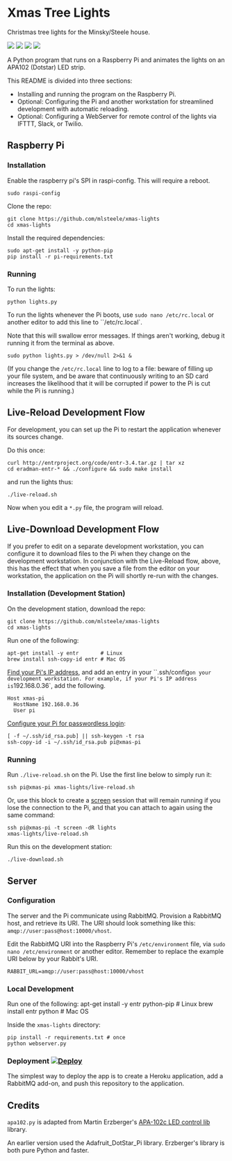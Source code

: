 # Xmas Tree Lights

Christmas tree lights for the Minsky/Steele house.

![](http://assets.osteele.com.s3.amazonaws.com/images/2015/xmas-lights/lights.gif)
![](http://assets.osteele.com.s3.amazonaws.com/images/2015/xmas-lights/sparkle.gif)
![](http://assets.osteele.com.s3.amazonaws.com/images/2015/xmas-lights/nth.gif)
![](http://assets.osteele.com.s3.amazonaws.com/images/2015/xmas-lights/other.gif)

A Python program that runs on a Raspberry Pi and animates the lights on an APA102 (Dotstar) LED strip.

This README is divided into three sections:

* Installing and running the program on the Raspberry Pi.
* Optional: Configuring the Pi and another workstation for streamlined development with automatic reloading.
* Optional: Configuring a WebServer for remote control of the lights via IFTTT, Slack, or Twilio.

## Raspberry Pi

### Installation

Enable the raspberry pi's SPI in raspi-config. This will require a reboot.

    sudo raspi-config

Clone the repo:

    git clone https://github.com/mlsteele/xmas-lights
    cd xmas-lights

Install the required dependencies:

    sudo apt-get install -y python-pip
    pip install -r pi-requirements.txt

### Running

To run the lights:

    python lights.py

To run the lights whenever the Pi boots, use `sudo nano /etc/rc.local` or another editor to add this line to
``/etc/rc.local`.

Note that this will swallow error messages. If things aren't working, debug it running it
from the terminal as above.

    sudo python lights.py > /dev/null 2>&1 &

(If you change the `/etc/rc.local` line to log to a file: beware of filling up your file system,
and be aware that continuously writing to an SD card increases the likelihood that it will be corrupted if
power to the Pi is cut while the Pi is running.)

## Live-Reload Development Flow

For development, you can set up the Pi to restart the application whenever its sources change.

Do this once:

    curl http://entrproject.org/code/entr-3.4.tar.gz | tar xz
    cd eradman-entr-* && ./configure && sudo make install

and run the lights thus:

    ./live-reload.sh

Now when you edit a `*.py` file, the program will reload.

## Live-Download Development Flow

If you prefer to edit on a separate development workstation, you can configure it to download files
to the Pi when they change on the development workstation. In conjunction with the Live-Reload flow, above,
this has the effect that when you save a file from the editor on your workstation, the application on the Pi
will shortly re-run with the changes.

### Installation (Development Station)

On the development station, download the repo:

    git clone https://github.com/mlsteele/xmas-lights
    cd xmas-lights

Run one of the following:

    apt-get install -y entr       # Linux
    brew install ssh-copy-id entr # Mac OS

[Find your Pi's IP address](https://www.raspberrypi.org/documentation/troubleshooting/hardware/networking/ip-address.md),
and add an entry in your ``.ssh/config` on your development workstation.
For example, if your Pi's IP address is `192.168.0.36`, add the following.

    Host xmas-pi
      HostName 192.168.0.36
      User pi

[Configure your Pi for passwordless login](https://www.raspberrypi.org/documentation/remote-access/ssh/passwordless.md):

    [ -f ~/.ssh/id_rsa.pub] || ssh-keygen -t rsa
    ssh-copy-id -i ~/.ssh/id_rsa.pub pi@xmas-pi

### Running

Run `./live-reload.sh` on the Pi. Use the first line below to simply run it:

    ssh pi@xmas-pi xmas-lights/live-reload.sh

Or, use this block to create a [screen](https://www.gnu.org/software/screen/) session that will remain running if you
lose the connection to the Pi, and that you can attach to again using the same command:

    ssh pi@xmas-pi -t screen -dR lights
    xmas-lights/live-reload.sh

Run this on the development station:

    ./live-download.sh

## Server

### Configuration

The server and the Pi communicate using RabbitMQ.
Provision a RabbitMQ host, and retrieve its URI.
The URI should look something like this: `amqp://user:pass@host:10000/vhost`.

Edit the RabbitMQ URI into the Raspberry Pi's `/etc/environment` file, via `sudo nano /etc/environment` or
another editor. Remember to replace the example URI below by your Rabbit's URI.

    RABBIT_URL=amqp://user:pass@host:10000/vhost

### Local Development

Run one of the following:
    apt-get install -y entr python-pip # Linux
    brew install entr python           # Mac OS

Inside the `xmas-lights` directory:

    pip install -r requirements.txt # once
    python webserver.py

### Deployment [![Deploy](https://www.herokucdn.com/deploy/button.png)](https://heroku.com/deploy)

The simplest way to deploy the app is to create a Heroku application, add a RabbitMQ add-on, and push
this repository to the application.

## Credits

`apa102.py` is adapted from Martin Erzberger's [APA-102c LED control lib](https://github.com/tinue/APA102_Pi) library.

An earlier version used the Adafruit_DotStar_Pi library. Erzberger's library is both pure Python and faster.
